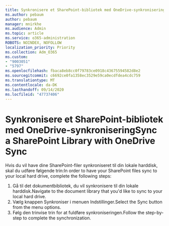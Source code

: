 ```yaml
---
title: Synkronisere et SharePoint-bibliotek med OneDrive-synkronisering
ms.author: pebaum
author: pebaum
manager: mnirkhe
ms.audience: Admin
ms.topic: article
ms.service: o365-administration
ROBOTS: NOINDEX, NOFOLLOW
localization_priority: Priority
ms.collection: Adm_O365
ms.custom:
- "9003051"
- "5797"
ms.openlocfilehash: fbaca8eb8cc0f79783ce0918c43675594582d8e2
ms.sourcegitcommit: c6692ce0fa1358ec3529e59ca0ecdfdea4cdc759
ms.translationtype: MT
ms.contentlocale: da-DK
ms.lasthandoff: 09/14/2020
ms.locfileid: "47737406"
---
```

# <a name="sync-a-sharepoint-library-with-onedrive-sync"></a><span data-ttu-id="d7c58-102">Synkronisere et SharePoint-bibliotek med OneDrive-synkronisering</span><span class="sxs-lookup"><span data-stu-id="d7c58-102">Sync a SharePoint Library with OneDrive Sync</span></span>

<span data-ttu-id="d7c58-103">Hvis du vil have dine SharePoint-filer synkroniseret til din lokale harddisk, skal du udføre følgende trin:</span><span class="sxs-lookup"><span data-stu-id="d7c58-103">In order to have your SharePoint files sync to your local hard drive, complete the following steps:</span></span>

1. <span data-ttu-id="d7c58-104">Gå til det dokumentbibliotek, du vil synkronisere til din lokale harddisk.</span><span class="sxs-lookup"><span data-stu-id="d7c58-104">Navigate to the document library that you'd like to sync to your local hard drive.</span></span>
2. <span data-ttu-id="d7c58-105">Vælg knappen Synkroniser i menuen Indstillinger.</span><span class="sxs-lookup"><span data-stu-id="d7c58-105">Select the Sync button from the menu options.</span></span>
3. <span data-ttu-id="d7c58-106">Følg den trinvise trin for at fuldføre synkroniseringen.</span><span class="sxs-lookup"><span data-stu-id="d7c58-106">Follow the step-by-step to complete the synchronization.</span></span>